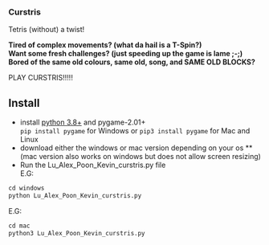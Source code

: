 ### Curstris

Tetris (without) a twist!

**Tired of complex movements? (what da hail is a T-Spin?)**  
**Want some fresh challenges? (just speeding up the game is lame ;-;)**  
**Bored of the same old colours, same old, song, and SAME OLD BLOCKS?**

PLAY CURSTRIS!!!!!

## Install
* install [python 3.8+](https://www.python.org/downloads/) and pygame-2.01+  
`pip install pygame`
for Windows
or 
`pip3 install pygame`
for Mac and Linux
* download either the windows or mac version depending on your os
** (mac version also works on windows but does not allow screen resizing)  
* Run the Lu_Alex_Poon_Kevin_curstris.py file  
E.G:
```py
cd windows  
python Lu_Alex_Poon_Kevin_curstris.py
```
E.G:
```py
cd mac  
python3 Lu_Alex_Poon_Kevin_curstris.py
```
